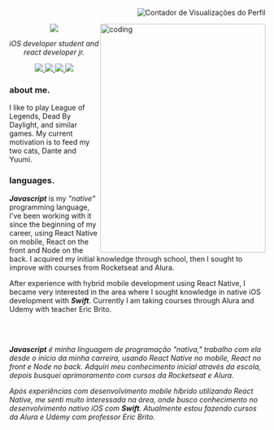 <p align="right">
 <img src="https://komarev.com/ghpvc/?username=liviacoff&color=C5472E" alt="Contador de Visualizações do Perfil">
</p>

<img
  alt="coding"
  align="right"
  width="325em"
  height="450em"
  src="https://c.tenor.com/AlUkiGkR2j8AAAAM/new-game-ahagon-umiko-programming.gif"
/>

<p align="center"><img src="https://readme-typing-svg.herokuapp.com/?lines=Hi,+dear!;I'm+Lívia+✨;Nice+to+meet+u.&color=%23ADBBC8&size=30&font=firacode&center=true">
</p>

<p align="center"><i> iOS developer student and react developer jr. </i></p>
<div align="center">
 <a href="mailto:analiviadesouza.contato@gmail.com">
  <img src="https://img.shields.io/badge/email-%2322272D?style=for-the-badge&logo=gmail">
 </a>
 
 <a href="https://www.linkedin.com/in/liviacoff/">
  <img src="https://img.shields.io/badge/linkedin-%2322272D?style=for-the-badge&logo=linkedin">
 </a>
 
 <a href="https://api.whatsapp.com/send?phone=553597569021&text=Ol%C3%A1%2C%20L%C3%ADvia!%20Tudo%20bem%3F">
  <img src="https://img.shields.io/badge/whatsapp-%2322272D?style=for-the-badge&logo=whatsapp">
 </a>

 <a href="https://www.instagram.com/ferrnali/">
  <img src="https://img.shields.io/badge/@ferrnali-%2322272D?style=for-the-badge&logo=instagram">
 </a>
</div>

<h3> about me. </h3>
<p> I like to play League of Legends, Dead By Daylight, and similar games. My current motivation is to feed my two cats, Dante and Yuumi. </p>

 
<h3> languages. </h3>
<p><i><strong>
 Javascript</strong></i> is my <em>"native"</em> programming language, I've been working with it since the beginning of my career, using React Native on mobile, React on the front and Node on the back. I acquired my initial knowledge through school, then I sought to improve with courses from Rocketseat and Alura.
</p>
<p>
 After experience with hybrid mobile development using React Native, I became very interested in the area where I sought knowledge in native iOS development with <i><strong>Swift</strong></i>. Currently I am taking courses through Alura and Udemy with teacher Eric Brito.
</p>

<br>
<br>

<p><i><strong>
 Javascript</strong> é minha linguagem de programação <em>"nativa,"</em> trabalho com ela desde o início da minha carreira, usando React Native no mobile, React no front e Node no back. Adquiri meu conhecimento inicial através da escola, depois busquei aprimoramento com cursos da Rocketseat e Alura.
</i> </p>
<p><i>
 Após experiências com desenvolvimento mobile híbrido utilizando React Native, me senti muito interessada na área, onde busco conhecimento no desenvolvimento nativo iOS com <strong>Swift</strong>. Atualmente estou fazendo cursos da Alura e Udemy com professor Eric Brito.
</i></p>
